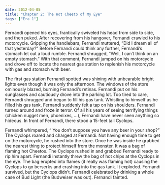 ```yaml
---
date: 2012-04-05
title: "Chapter 2: The Hot Cheeto of My Eye"
tags: ["Era 1"]
---
```


Fernandi opened his eyes, frantically swiveled his head from side to side, and then puked. After recovering from his hangover, Fernandi crawled to his motorcycle. Gripping the handlebars, Fernandi muttered, “Did I dream all of that yesterday?” Before Fernandi could think any further, Fernandi’s stomach let out a loud rumble. Fernandi shrugged, “Well, I can’t think on an empty stomach.” With that comment, Fernandi jumped on his motorcycle and drove off to locate the nearest gas station to replenish his motorcycle with gas and stomach with beer.

The first gas station Fernandi spotted was shining with unbearable bright lights even though it was only the afternoon. The windows of the store ominously blazed, burning Fernandi’s retinas. Fernandi put on his sunglasses and cautiously drove into the parking lot. Too tired to care, Fernandi shrugged and began to fill his gas tank. Whistling to himself as he filled his gas tank, Fernandi suddenly felt a tap on his shoulders.  Fernandi turned around and froze in terror. Of all his years of seeing terrifying things (chicken nugget men, phoenixes, …), Fernandi have never seen anything so hideous. In front of Fernandi, there stood a 15-feet tall Cyclops.

Fernandi whimpered, “ You don’t suppose you have any beer in your shop?” The Cyclops roared and charged at Fernandi. Not having enough time to get on the motorcycle, he rushed into the store. Once he was inside he grabbed the nearest thing to protect himself from the monster. It was a bag of flaming hot Cheetos. The Cyclops rushed in and grabbed Fernandi ready to rip him apart. Fernandi instantly threw the bag of hot chips at the Cyclops in the eye. The bag erupted into flames (it really was flaming hot) causing the Cyclops to go berserks and crashing into the gas tank. It exploded. Fernandi survived, but the Cyclops didn’t. Fernandi celebrated by drinking a whole case of Bud Light (the Budweiser was out). Fernandi fainted.
